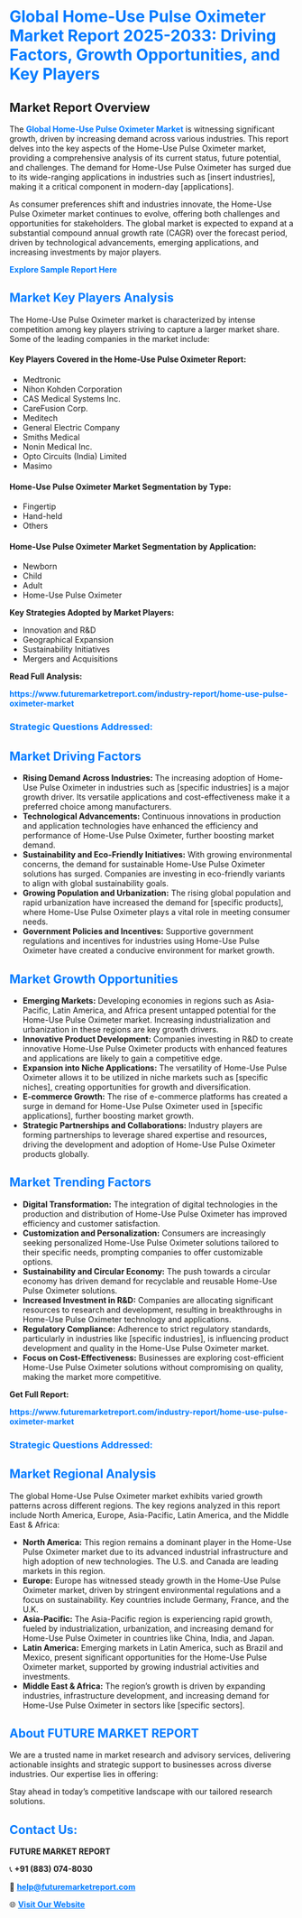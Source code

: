 <h1 style="color: #007BFF;">Global Home-Use Pulse Oximeter Market Report 2025-2033: Driving Factors, Growth Opportunities, and Key Players</h1>

<section id="overview">
<h2>Market Report Overview</h2>
<p>The <a href="https://www.futuremarketreport.com/industry-report/home-use-pulse-oximeter-market" style="color: #007BFF; text-decoration: none;"><strong>Global Home-Use Pulse Oximeter Market</strong></a> is witnessing significant growth, driven by increasing demand across various industries. This report delves into the key aspects of the Home-Use Pulse Oximeter market, providing a comprehensive analysis of its current status, future potential, and challenges. The demand for Home-Use Pulse Oximeter has surged due to its wide-ranging applications in industries such as [insert industries], making it a critical component in modern-day [applications].</p>
<p>As consumer preferences shift and industries innovate, the Home-Use Pulse Oximeter market continues to evolve, offering both challenges and opportunities for stakeholders. The global market is expected to expand at a substantial compound annual growth rate (CAGR) over the forecast period, driven by technological advancements, emerging applications, and increasing investments by major players.</p>
</section>

<section id="overview">
<p><a href="https://www.futuremarketreport.com/request-sample/reportId=123306" style="color: #007BFF; text-decoration: none;"><strong>Explore Sample Report Here</strong></a></p>
</section>

<section id="key-players">
<h2 style="color: #007BFF;">Market Key Players Analysis</h2>
<p>The Home-Use Pulse Oximeter market is characterized by intense competition among key players striving to capture a larger market share. Some of the leading companies in the market include:</p>
<h4>Key Players Covered in the Home-Use Pulse Oximeter Report:</h4>
<ul><li>Medtronic</li><li>Nihon Kohden Corporation</li><li>CAS Medical Systems Inc.</li><li>CareFusion Corp.</li><li>Meditech</li><li>General Electric Company</li><li>Smiths Medical</li><li>Nonin Medical Inc.</li><li>Opto Circuits (India) Limited</li><li>Masimo</li></ul>
<h4>Home-Use Pulse Oximeter Market Segmentation by Type:</h4>
<ul><li>Fingertip</li><li>Hand-held</li><li>Others</li></ul>

<h4>Home-Use Pulse Oximeter Market Segmentation by Application:</h4>
<ul><li>Newborn</li><li>Child</li><li>Adult</li><li>Home-Use Pulse Oximeter</li></ul>
<p><strong>Key Strategies Adopted by Market Players:</strong></p>
<ul>
<li>Innovation and R&D</li>
<li>Geographical Expansion</li>
<li>Sustainability Initiatives</li>
<li>Mergers and Acquisitions</li>
</ul>
</section>

<section>
<p><strong>Read Full Analysis: </strong></p><a href="https://www.futuremarketreport.com/industry-report/home-use-pulse-oximeter-market" style="color: #007BFF; text-decoration: none;"><strong>https://www.futuremarketreport.com/industry-report/home-use-pulse-oximeter-market</strong></a>
<h3 style="color: #007BFF;">Strategic Questions Addressed:</h3>
</section>

<section id="driving-factors">
<h2 style="color: #007BFF;">Market Driving Factors</h2>
<ul>
<li><strong>Rising Demand Across Industries:</strong> The increasing adoption of Home-Use Pulse Oximeter in industries such as [specific industries] is a major growth driver. Its versatile applications and cost-effectiveness make it a preferred choice among manufacturers.</li>
<li><strong>Technological Advancements:</strong> Continuous innovations in production and application technologies have enhanced the efficiency and performance of Home-Use Pulse Oximeter, further boosting market demand.</li>
<li><strong>Sustainability and Eco-Friendly Initiatives:</strong> With growing environmental concerns, the demand for sustainable Home-Use Pulse Oximeter solutions has surged. Companies are investing in eco-friendly variants to align with global sustainability goals.</li>
<li><strong>Growing Population and Urbanization:</strong> The rising global population and rapid urbanization have increased the demand for [specific products], where Home-Use Pulse Oximeter plays a vital role in meeting consumer needs.</li>
<li><strong>Government Policies and Incentives:</strong> Supportive government regulations and incentives for industries using Home-Use Pulse Oximeter have created a conducive environment for market growth.</li>
</ul>
</section>

<section id="growth-opportunities">
<h2 style="color: #007BFF;">Market Growth Opportunities</h2>
<ul>
<li><strong>Emerging Markets:</strong> Developing economies in regions such as Asia-Pacific, Latin America, and Africa present untapped potential for the Home-Use Pulse Oximeter market. Increasing industrialization and urbanization in these regions are key growth drivers.</li>
<li><strong>Innovative Product Development:</strong> Companies investing in R&D to create innovative Home-Use Pulse Oximeter products with enhanced features and applications are likely to gain a competitive edge.</li>
<li><strong>Expansion into Niche Applications:</strong> The versatility of Home-Use Pulse Oximeter allows it to be utilized in niche markets such as [specific niches], creating opportunities for growth and diversification.</li>
<li><strong>E-commerce Growth:</strong> The rise of e-commerce platforms has created a surge in demand for Home-Use Pulse Oximeter used in [specific applications], further boosting market growth.</li>
<li><strong>Strategic Partnerships and Collaborations:</strong> Industry players are forming partnerships to leverage shared expertise and resources, driving the development and adoption of Home-Use Pulse Oximeter products globally.</li>
</ul>
</section>

<section id="trending-factors">
<h2 style="color: #007BFF;">Market Trending Factors</h2>
<ul>
<li><strong>Digital Transformation:</strong> The integration of digital technologies in the production and distribution of Home-Use Pulse Oximeter has improved efficiency and customer satisfaction.</li>
<li><strong>Customization and Personalization:</strong> Consumers are increasingly seeking personalized Home-Use Pulse Oximeter solutions tailored to their specific needs, prompting companies to offer customizable options.</li>
<li><strong>Sustainability and Circular Economy:</strong> The push towards a circular economy has driven demand for recyclable and reusable Home-Use Pulse Oximeter solutions.</li>
<li><strong>Increased Investment in R&D:</strong> Companies are allocating significant resources to research and development, resulting in breakthroughs in Home-Use Pulse Oximeter technology and applications.</li>
<li><strong>Regulatory Compliance:</strong> Adherence to strict regulatory standards, particularly in industries like [specific industries], is influencing product development and quality in the Home-Use Pulse Oximeter market.</li>
<li><strong>Focus on Cost-Effectiveness:</strong> Businesses are exploring cost-efficient Home-Use Pulse Oximeter solutions without compromising on quality, making the market more competitive.</li>
</ul>
</section>

<section>
<p><strong>Get Full Report: </strong></p><a href="https://www.futuremarketreport.com/industry-report/home-use-pulse-oximeter-market" style="color: #007BFF; text-decoration: none;"><strong>https://www.futuremarketreport.com/industry-report/home-use-pulse-oximeter-market</strong></a>
<h3 style="color: #007BFF;">Strategic Questions Addressed:</h3>
</section>


<section id="regional-analysis">
<h2 style="color: #007BFF;">Market Regional Analysis</h2>
<p>The global Home-Use Pulse Oximeter market exhibits varied growth patterns across different regions. The key regions analyzed in this report include North America, Europe, Asia-Pacific, Latin America, and the Middle East & Africa:</p>
<ul>
<li><strong>North America:</strong> This region remains a dominant player in the Home-Use Pulse Oximeter market due to its advanced industrial infrastructure and high adoption of new technologies. The U.S. and Canada are leading markets in this region.</li>
<li><strong>Europe:</strong> Europe has witnessed steady growth in the Home-Use Pulse Oximeter market, driven by stringent environmental regulations and a focus on sustainability. Key countries include Germany, France, and the U.K.</li>
<li><strong>Asia-Pacific:</strong> The Asia-Pacific region is experiencing rapid growth, fueled by industrialization, urbanization, and increasing demand for Home-Use Pulse Oximeter in countries like China, India, and Japan.</li>
<li><strong>Latin America:</strong> Emerging markets in Latin America, such as Brazil and Mexico, present significant opportunities for the Home-Use Pulse Oximeter market, supported by growing industrial activities and investments.</li>
<li><strong>Middle East & Africa:</strong> The region’s growth is driven by expanding industries, infrastructure development, and increasing demand for Home-Use Pulse Oximeter in sectors like [specific sectors].</li>
</ul>
</section>

<footer>
<h2 style="color: #007BFF;">About FUTURE MARKET REPORT</h2>
<p>We are a trusted name in market research and advisory services, delivering actionable insights and strategic support to businesses across diverse industries. Our expertise lies in offering:</p>

<p>Stay ahead in today’s competitive landscape with our tailored research solutions.</p>

<h2 style="color: #007BFF;">Contact Us:</h2>
<p><strong>FUTURE MARKET REPORT</strong></p>
<p>📞 <strong>+91 (883) 074-8030</strong></p>
<p>📧 <strong><a href="mailto:help@futuremarketreport.com" style="color: #007BFF;">help@futuremarketreport.com</a></strong></p>
<p>🌐 <strong><a href="https://www.futuremarketreport.com/" style="color: #007BFF;">Visit Our Website</a></strong></p>
</footer>